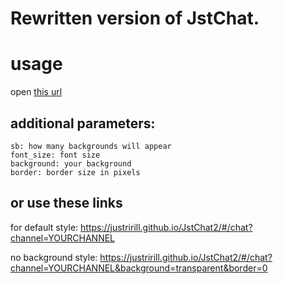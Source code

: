 # Rewritten version of JstChat.

# usage

open [this url](https://justririll.github.io/JstChat2/#/)

## additional parameters:

    sb: how many backgrounds will appear
    font_size: font size
    background: your background
    border: border size in pixels

## or use these links

for default style:
https://justririll.github.io/JstChat2/#/chat?channel=YOURCHANNEL

no background style:
https://justririll.github.io/JstChat2/#/chat?channel=YOURCHANNEL&background=transparent&border=0
